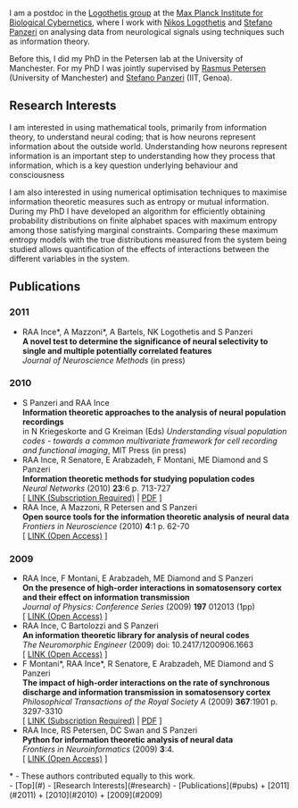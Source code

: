<div id="content" markdown="1">

I am a postdoc in the [Logothetis group](http://www.kyb.mpg.de/lo/index.html) at the [Max Planck Institute for Biological Cybernetics](http://www.kyb.mpg.de/), where I work with [Nikos Logothetis](http://www.kyb.mpg.de/~nikos) and [Stefano Panzeri](http://www.iit.it/en/people.html?view=profile&layout=profile&id=289) on analysing data from neurological signals using techniques such as information theory.

Before this, I did my PhD in the Petersen lab at the University of Manchester. For my PhD I was jointly supervised by [Rasmus Petersen](http://www.ls.manchester.ac.uk/people/profile/index.aspx?PersonID=1302) (University of Manchester) and [Stefano Panzeri](http://www.iit.it/en/people.html?view=profile&layout=profile&id=289) (IIT, Genoa).

## <a name="research"></a>Research Interests
I am interested in using mathematical tools, primarily from information theory, to understand neural coding; that is how neurons represent information about the outside world.
Understanding how neurons represent information is an important step to understanding how they process that information, which is a key question underlying behaviour and consciousness

I am also interested in using numerical optimisation techniques to maximise information theoretic measures such as entropy or mutual information. During my PhD I have developed an algorithm for efficiently obtaining probability distributions on finite alphabet spaces with maximum entropy among those satisfying marginal constraints. Comparing these maximum entropy models with the true distributions measured from the system being studied allows quantification of the effects of interactions between the different variables in the system.

## <a name="pubs"></a>Publications

<div id="bib" markdown="1">

### <a name="2011"></a>2011

* <a name="ince2011ant"></a> RAA Ince\*, A Mazzoni\*, A Bartels, NK Logothetis and S Panzeri  
	**A novel test to determine the significance of neural selectivity to single and multiple potentially correlated features**  
  *Journal of Neuroscience Methods* (in press)

### <a name="2010"></a>2010
* <a name="panzeri2010"></a> S Panzeri and RAA Ince  
	**Information theoretic approaches to the analysis of neural population recordings**  
	in N Kriegeskorte and G Kreiman (Eds)  *Understanding visual population codes - towards a common multivariate framework for cell recording and functional imaging*, MIT Press (in press)
* <a name="ince2010itm"></a> RAA Ince, R Senatore, E Arabzadeh, F Montani, ME Diamond and S Panzeri  
	**Information theoretic methods for studying population codes**  
	*Neural Networks* (2010) <b>23</b>:6 p. 713-727  
	\[ [LINK (Subscription Required)](http://dx.doi.org/10.1016/j.neunet.2010.05.008) | [PDF](/papers/Ince2010_NeuralNetworks_preprint.pdf) \]
* <a name="ince2009ost"></a>
	RAA Ince, A Mazzoni, R Petersen and S Panzeri  
	**Open source tools for the information theoretic analysis of neural data**  
	*Frontiers in Neuroscience* (2010) <b>4</b>:1 p. 62-70  
	\[ [LINK (Open Access)](http://frontiersin.org/neuroscience/neuroscience/paper/10.3389/neuro.01/011.2010/) \]

### <a name="2009"></a>2009
* <a name="ince2009otp"></a>
  RAA Ince, F Montani, E Arabzadeh, ME Diamond and S Panzeri  
  **On the presence of high-order interactions in somatosensory cortex and their effect on information transmission**  
	*Journal of Physics: Conference Series* (2009) <b>197</b> 012013 (1pp)  
	\[ [LINK (Open Access)](http://stacks.iop.org/1742-6596/197/012013) \]
* <a name="ince2009ait"></a>
  RAA Ince, C Bartolozzi and S Panzeri  
  **An information theoretic library for analysis of neural codes**  
	*The Neuromorphic Engineer* (2009) doi: 10.2417/1200906.1663  
	\[ [LINK (Open Access)](http://www.ine-news.org/view.php?source=1663-2009-06-17) \]
* <a name="montani2009tih"></a>
  F Montani\*, RAA Ince\*, R Senatore, E Arabzadeh, ME Diamond and S Panzeri  
  **The impact of high-order interactions on the rate of synchronous discharge and information transmission in somatosensory cortex**  
	*Philosophical Transactions of the Royal Society A* (2009) <b>367</b>:1901 p. 3297-3310  
	\[ [LINK (Subscription Required)](http://rsta.royalsocietypublishing.org/content/367/1901/3297.short) | [PDF](/papers/Montani2009_preprint.pdf) \] 
* <a name="ince2009pfi"></a>
  RAA Ince, RS Petersen, DC Swan and S Panzeri  
  **Python for information theoretic analysis of neural data**  
  *Frontiers in Neuroinformatics* (2009) <b>3</b>:4.  
  \[ [LINK (Open Access)](http://www.frontiersin.org/neuroinformatics/paper/10.3389/neuro.11/004.2009/) \]

</div>
	* - These authors contributed equally to this work.

</div>

<div id="subcontent" markdown="1">
<div class="menublock" markdown="1">
- [Top](#)
- [Research Interests](#research)
- [Publications](#pubs)
  + [2011](#2011)
  + [2010](#2010)
  + [2009](#2009)
</div>
</div>

<!-- vim: set ts=2 sw=2 ft=mkd :-->

